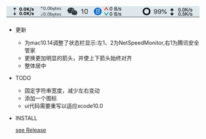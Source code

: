 ![status](status.png?raw=true)

- 更新
	- 为mac10.14调整了状态栏显示:左1、2为NetSpeedMonitor,右1为腾讯安全管家
	- 更换更加明显的箭头，并使上下箭头始终对齐
	- 整体居中

- TODO
	- 固定字符串宽度，减少左右变动
	- 添加一个图标
	- ui代码需要重写以适应xcode10.0

- INSTALL
	
	[see Release](./Release)

